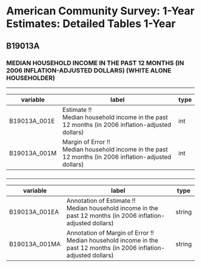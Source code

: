# American Community Survey: 1-Year Estimates: Detailed Tables 1-Year

## B19013A

### MEDIAN HOUSEHOLD INCOME IN THE PAST 12 MONTHS (IN 2006 INFLATION-ADJUSTED DOLLARS) (WHITE ALONE HOUSEHOLDER)

___

| variable | label | type |
| ----- | ----- | ----- |
| B19013A_001E | Estimate !!<br>Median household income in the past 12 months (in 2006 inflation-adjusted dollars) | int |
| B19013A_001M | Margin of Error !!<br>Median household income in the past 12 months (in 2006 inflation-adjusted dollars) | int |
### 

___

| variable | label | type |
| ----- | ----- | ----- |
| B19013A_001EA | Annotation of Estimate !!<br>Median household income in the past 12 months (in 2006 inflation-adjusted dollars) | string |
| B19013A_001MA | Annotation of Margin of Error !!<br>Median household income in the past 12 months (in 2006 inflation-adjusted dollars) | string |

